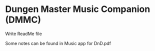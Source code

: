 # Dungen Master Music Companion (DMMC)

Write ReadMe file

Some notes can be found in Music app for DnD.pdf